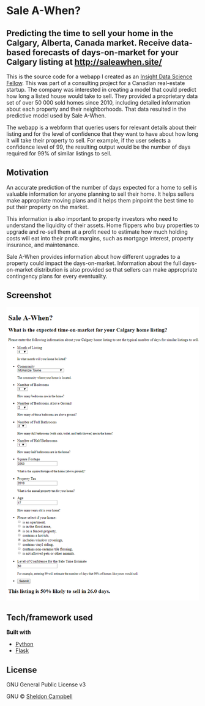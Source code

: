# Sale A-When?
## Predicting the time to sell your home in the Calgary, Alberta, Canada market. Receive data-based forecasts of days-on-market for your Calgary listing at <a href="http://saleawhen.site/">http://saleawhen.site/</a>

This is the source code for a webapp I created as an <a href="http://www.insightdatascience.com/">Insight Data Science Fellow</a>. This was part of a consulting project for a Canadian real-estate startup. The company was interested in creating a model that could predict how long a listed house would take to sell. They provided a proprietary data set of over 50 000 sold homes since 2010, including detailed information about each property and their neighborhoods. That data resulted in the predictive model used by Sale A-When.

The webapp is a webform that queries users for relevant details about their listing and for the level of confidence that they want to have about how long it will take their property to sell. For example, if the user selects a confidence level of 99, the resulting output would be the number of days required for 99% of similar listings to sell.

## Motivation
An accurate prediction of the number of days expected for a home to sell is valuable information for anyone planning to sell their home. It helps sellers make appropriate moving plans and it helps them pinpoint the best time to put their property on the market.

This information is also important to property investors who need to understand the liquidity of their assets. Home flippers who buy properties to upgrade and re-sell them at a profit need to estimate how much holding costs will eat into their profit margins, such as mortgage interest, property insurance, and maintenance.

Sale A-When provides information about how different upgrades to a property could impact the days-on-market. Information about the full days-on-market distribution is also provided so that sellers can make appropriate contingency plans for every eventuality.

## Screenshot

<img src="saleawhen_screenshot.png" />

## Tech/framework used

<b>Built with</b>
- [Python](https://www.python.org/)
- [Flask](https://flask.pocoo.org/)

## License
GNU General Public License v3

GNU © [Sheldon Campbell](https://www.github.com/shscampbell/)